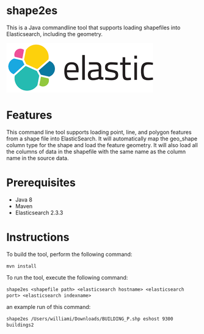 # shape2es
This is a Java commandline tool that supports loading shapefiles into Elasticsearch, including the geometry.

![Elastic](src/main/resources/es.png?raw=true "Elastic")

# Features
This command line tool supports loading point, line, and polygon features from a shape file into ElasticSearch. It will automatically map the geo_shape column type for the shape and load the feature geometry. It will also load all the columns of data in the shapefile with the same name as the column name in the source data.

# Prerequisites

* Java 8
* Maven 
* Elasticsearch 2.3.3


# Instructions
To build the tool, perform the following command:
```
mvn install
```
To run the tool, execute the following command:
```
shape2es <shapefile path> <elasticsearch hostname> <elasticsearch port> <elasticsearch indexname>
```
an example run of this command:
```
shape2es /Users/williami/Downloads/BUILDING_P.shp eshost 9300 buildings2
```
